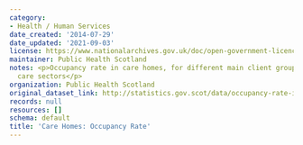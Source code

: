 ```yaml
---
category:
- Health / Human Services
date_created: '2014-07-29'
date_updated: '2021-09-03'
license: https://www.nationalarchives.gov.uk/doc/open-government-licence/version/3/
maintainer: Public Health Scotland
notes: <p>Occupancy rate in care homes, for different main client groups and across
  care sectors</p>
organization: Public Health Scotland
original_dataset_link: http://statistics.gov.scot/data/occupancy-rate-in-care-homes
records: null
resources: []
schema: default
title: 'Care Homes: Occupancy Rate'
---
```

